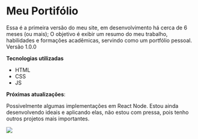 # Meu Portifólio

Essa é a primeira versão do meu site, em desenvolvimento há cerca de 6 meses (ou mais); O objetivo é exibir um resumo do meu trabalho, habilidades e formações acadêmicas, servindo como um portfólio pessoal. Versão 1.0.0

**Tecnologias utilizadas**
- HTML
- CSS
- JS

**Próximas atualizações**:

Possivelmente algumas implementações em React Node. Estou ainda desenvolvendo ideais e aplicando elas, não estou com pressa, pois tenho outros projetos mais importantes.

<img src="https://capsule-render.vercel.app/api?type=waving&color=gradient&height=65&section=footer"/>
